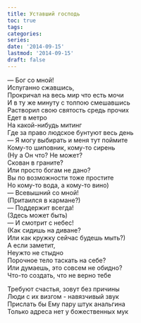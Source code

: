 ```yaml
---
title: Уставший господь
toc: true
tags:
categories:
series:
date: '2014-09-15'
lastmod: '2014-09-15'
draft: false
---
```


<!--more-->

— Бог со мной! \
Испуганно сжавшись, \
Прокричал на весь мир что есть мочи \
И в ту же минуту с толпою смешавшись \
Растворил свою святость средь прочих \
Едет в метро \
На какой-нибудь митинг \
Где за право людское бунтуют весь день \
— Я могу выбирать и меня тут поймите \
Кому-то шиповник, кому-то сирень \
(Ну а Он что? Не может? \
Скован в граните? \
Или просто богам не дано? \
Вы по возможности тоже простите \
Но кому-то вода, а кому-то вино) \
— Всевышний со мной! \
(Притаился в кармане?) \
— Поддержит всегда! \
(Здесь может быть) \
— И смотрит с небес! \
(Как сидишь на диване? \
Или как кружку сейчас будешь мыть?) \
А если заметит, \
Неужто не стыдно \
Порочное тело таскать на себе? \
Или думаешь, это совсем не обидно? \
Что-то создать, что не верно тебе

Требуют счастья, зовут без причины \
Люди с их визгом - навязчивый звук \
Прислать бы Ему пару штук анальгина \
Только адреса нет у божественных мук
